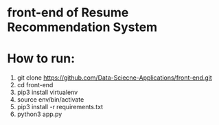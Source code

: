 # front-end of Resume Recommendation System

# How to run:
1. git clone https://github.com/Data-Sciecne-Applications/front-end.git
2. cd front-end
3. pip3 install virtualenv
4. source env/bin/activate
5. pip3 install -r requirements.txt
6. python3 app.py

